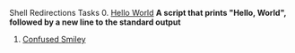 Shell Redirections Tasks
0. [Hello World](0-hello_world) __A script that prints "Hello, World", followed by a new line to the standard output__
1. [Confused Smiley](1-confused_smiley)
